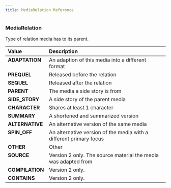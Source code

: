 ```yaml
---
title: MediaRelation Reference
---
```


### MediaRelation
Type of relation media has to its parent.
<table>
<thead>
<th align="left">Value</th>
<th align="left">Description</th>
</thead>
<tbody>
<tr>
<td valign="top"><strong>ADAPTATION</strong></td>
<td>
An adaption of this media into a different format
</td>
</tr>
<tr>
<td valign="top"><strong>PREQUEL</strong></td>
<td>
Released before the relation
</td>
</tr>
<tr>
<td valign="top"><strong>SEQUEL</strong></td>
<td>
Released after the relation
</td>
</tr>
<tr>
<td valign="top"><strong>PARENT</strong></td>
<td>
The media a side story is from
</td>
</tr>
<tr>
<td valign="top"><strong>SIDE_STORY</strong></td>
<td>
A side story of the parent media
</td>
</tr>
<tr>
<td valign="top"><strong>CHARACTER</strong></td>
<td>
Shares at least 1 character
</td>
</tr>
<tr>
<td valign="top"><strong>SUMMARY</strong></td>
<td>
A shortened and summarized version
</td>
</tr>
<tr>
<td valign="top"><strong>ALTERNATIVE</strong></td>
<td>
An alternative version of the same media
</td>
</tr>
<tr>
<td valign="top"><strong>SPIN_OFF</strong></td>
<td>
An alternative version of the media with a different primary focus
</td>
</tr>
<tr>
<td valign="top"><strong>OTHER</strong></td>
<td>
Other
</td>
</tr>
<tr>
<td valign="top"><strong>SOURCE</strong></td>
<td>
Version 2 only. The source material the media was adapted from
</td>
</tr>
<tr>
<td valign="top"><strong>COMPILATION</strong></td>
<td>
Version 2 only.
</td>
</tr>
<tr>
<td valign="top"><strong>CONTAINS</strong></td>
<td>
Version 2 only.
</td>
</tr>
</tbody>
</table>